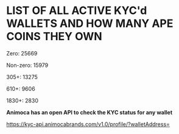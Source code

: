 # LIST OF ALL ACTIVE KYC'd WALLETS AND HOW MANY APE COINS THEY OWN

Zero: 25669

Non-zero: 15979

305+: 13275

610+: 9606

1830+: 2830

**Animoca has an open API to check the KYC status for any wallet**

https://kyc-api.animocabrands.com/v1.0/profile/?walletAddress=